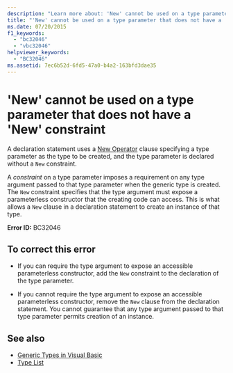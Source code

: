 ```yaml
---
description: "Learn more about: 'New' cannot be used on a type parameter that does not have a 'New' constraint"
title: "'New' cannot be used on a type parameter that does not have a 'New' constraint"
ms.date: 07/20/2015
f1_keywords: 
  - "bc32046"
  - "vbc32046"
helpviewer_keywords: 
  - "BC32046"
ms.assetid: 7ec6b52d-6fd5-47a0-b4a2-163bfd3dae35
---
```

# 'New' cannot be used on a type parameter that does not have a 'New' constraint

A declaration statement uses a [New Operator](../language-reference/operators/new-operator.md) clause specifying a type parameter as the type to be created, and the type parameter is declared without a `New` constraint.  
  
 A *constraint* on a type parameter imposes a requirement on any type argument passed to that type parameter when the generic type is created. The `New` constraint specifies that the type argument must expose a parameterless constructor that the creating code can access. This is what allows a `New` clause in a declaration statement to create an instance of that type.  
  
 **Error ID:** BC32046  
  
## To correct this error  
  
- If you can require the type argument to expose an accessible parameterless constructor, add the `New` constraint to the declaration of the type parameter.  
  
- If you cannot require the type argument to expose an accessible parameterless constructor, remove the `New` clause from the declaration statement. You cannot guarantee that any type argument passed to that type parameter permits creation of an instance.  
  
## See also

- [Generic Types in Visual Basic](../programming-guide/language-features/data-types/generic-types.md)
- [Type List](../language-reference/statements/type-list.md)

